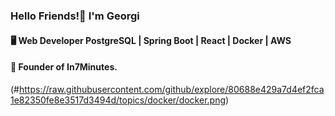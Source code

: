 ### Hello Friends!👋 I'm Georgi
    
#### 🖥 Web Developer PostgreSQL | Spring Boot | React | Docker | AWS 
#### 💼 Founder of In7Minutes.

<!--
**gergacio/gergacio** is a ✨ _special_ ✨ repository because its `README.md` (this file) appears on your GitHub profile.

Here are some ideas to get you started:

- 🔭 I’m currently working on ...
- 🌱 I’m currently learning ...
- 👯 I’m looking to collaborate on ...
- 🤔 I’m looking for help with ...
- 💬 Ask me about ...
- 📫 How to reach me: ...
- 😄 Pronouns: ...
- ⚡ Fun fact: ...
-->
(#https://raw.githubusercontent.com/github/explore/80688e429a7d4ef2fca1e82350fe8e3517d3494d/topics/docker/docker.png)
